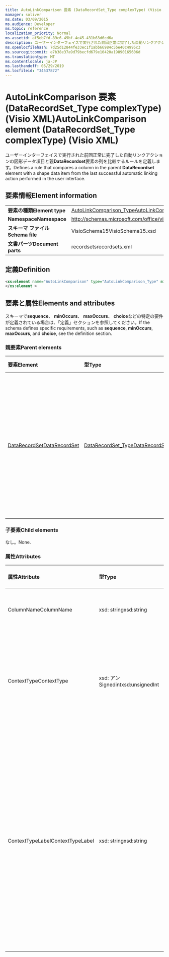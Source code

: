 ```yaml
---
title: AutoLinkComparison 要素 (DataRecordSet_Type complexType) (Visio XML)
manager: soliver
ms.date: 03/09/2015
ms.audience: Developer
ms.topic: reference
localization_priority: Normal
ms.assetid: af5eb7fd-89c6-49bf-4e45-431b63d6cd6a
description: ユーザーインターフェイスで実行された前回正常に完了した自動リンクアクションの図形データ項目と親 DataRecordset 要素の列を比較するルールを定義します。
ms.openlocfilehash: 7d25d12844fe33ec1f1abb66984c5be40c4995c3
ms.sourcegitcommit: e7b38e37a9d79becfd679e10420a19890165606d
ms.translationtype: MT
ms.contentlocale: ja-JP
ms.lasthandoff: 05/29/2019
ms.locfileid: "34537872"
---
```

# <a name="autolinkcomparison-element-datarecordsettype-complextype-visio-xml"></a><span data-ttu-id="4498e-103">AutoLinkComparison 要素 (DataRecordSet_Type complexType) (Visio XML)</span><span class="sxs-lookup"><span data-stu-id="4498e-103">AutoLinkComparison element (DataRecordSet_Type complexType) (Visio XML)</span></span>

<span data-ttu-id="4498e-104">ユーザーインターフェイスで実行された前回正常に完了した自動リンクアクションの図形データ項目と親**DataRecordset**要素の列を比較するルールを定義します。</span><span class="sxs-lookup"><span data-stu-id="4498e-104">Defines a rule that compares a column in the parent **DataRecordset** element with a shape data item from the last successful automatic linking action performed in the user interface.</span></span> 
  
## <a name="element-information"></a><span data-ttu-id="4498e-105">要素情報</span><span class="sxs-lookup"><span data-stu-id="4498e-105">Element information</span></span>

|||
|:-----|:-----|
|<span data-ttu-id="4498e-106">**要素の種類**</span><span class="sxs-lookup"><span data-stu-id="4498e-106">**Element type**</span></span> <br/> |[<span data-ttu-id="4498e-107">AutoLinkComparison_Type</span><span class="sxs-lookup"><span data-stu-id="4498e-107">AutoLinkComparison_Type</span></span>](autolinkcomparison_type-complextypevisio-xml.md) <br/> |
|<span data-ttu-id="4498e-108">**Namespace**</span><span class="sxs-lookup"><span data-stu-id="4498e-108">**Namespace**</span></span> <br/> |http://schemas.microsoft.com/office/visio/2012/main  <br/> |
|<span data-ttu-id="4498e-109">**スキーマ ファイル**</span><span class="sxs-lookup"><span data-stu-id="4498e-109">**Schema file**</span></span> <br/> |<span data-ttu-id="4498e-110">VisioSchema15</span><span class="sxs-lookup"><span data-stu-id="4498e-110">VisioSchema15.xsd</span></span>  <br/> |
|<span data-ttu-id="4498e-111">**文書パーツ**</span><span class="sxs-lookup"><span data-stu-id="4498e-111">**Document parts**</span></span> <br/> |<span data-ttu-id="4498e-112">recordsets</span><span class="sxs-lookup"><span data-stu-id="4498e-112">recordsets.xml</span></span>  <br/> |
   
## <a name="definition"></a><span data-ttu-id="4498e-113">定義</span><span class="sxs-lookup"><span data-stu-id="4498e-113">Definition</span></span>

```XML
<xs:element name="AutoLinkComparison" type="AutoLinkComparison_Type" minOccurs="0" maxOccurs="unbounded" >
</xs:element >
```

## <a name="elements-and-attributes"></a><span data-ttu-id="4498e-114">要素と属性</span><span class="sxs-lookup"><span data-stu-id="4498e-114">Elements and attributes</span></span>

<span data-ttu-id="4498e-115">スキーマで**sequence**、 **minOccurs**、 **maxOccurs**、 **choice**などの特定の要件が定義されている場合は、「定義」セクションを参照してください。</span><span class="sxs-lookup"><span data-stu-id="4498e-115">If the schema defines specific requirements, such as **sequence**, **minOccurs**, **maxOccurs**, and **choice**, see the definition section.</span></span> 
  
### <a name="parent-elements"></a><span data-ttu-id="4498e-116">親要素</span><span class="sxs-lookup"><span data-stu-id="4498e-116">Parent elements</span></span>

|<span data-ttu-id="4498e-117">**要素**</span><span class="sxs-lookup"><span data-stu-id="4498e-117">**Element**</span></span>|<span data-ttu-id="4498e-118">**型**</span><span class="sxs-lookup"><span data-stu-id="4498e-118">**Type**</span></span>|<span data-ttu-id="4498e-119">**説明**</span><span class="sxs-lookup"><span data-stu-id="4498e-119">**Description**</span></span>|
|:-----|:-----|:-----|
|[<span data-ttu-id="4498e-120">DataRecordSet</span><span class="sxs-lookup"><span data-stu-id="4498e-120">DataRecordSet</span></span>](datarecordset-element-datarecordsets_type-complextypevisio-xml.md) <br/> |[<span data-ttu-id="4498e-121">DataRecordSet_Type</span><span class="sxs-lookup"><span data-stu-id="4498e-121">DataRecordSet_Type</span></span>](datarecordset_type-complextypevisio-xml.md) <br/> |<span data-ttu-id="4498e-122">レコードセット、およびその recordset と図面ページの図形との間のデータバインドを指定します。</span><span class="sxs-lookup"><span data-stu-id="4498e-122">Specifies a recordset and the data binding between that recordset and shapes in drawing pages.</span></span>  <br/> |
   
### <a name="child-elements"></a><span data-ttu-id="4498e-123">子要素</span><span class="sxs-lookup"><span data-stu-id="4498e-123">Child elements</span></span>

<span data-ttu-id="4498e-124">なし。</span><span class="sxs-lookup"><span data-stu-id="4498e-124">None.</span></span>
  
### <a name="attributes"></a><span data-ttu-id="4498e-125">属性</span><span class="sxs-lookup"><span data-stu-id="4498e-125">Attributes</span></span>

|<span data-ttu-id="4498e-126">**属性**</span><span class="sxs-lookup"><span data-stu-id="4498e-126">**Attribute**</span></span>|<span data-ttu-id="4498e-127">**型**</span><span class="sxs-lookup"><span data-stu-id="4498e-127">**Type**</span></span>|<span data-ttu-id="4498e-128">**必須**</span><span class="sxs-lookup"><span data-stu-id="4498e-128">**Required**</span></span>|<span data-ttu-id="4498e-129">**説明**</span><span class="sxs-lookup"><span data-stu-id="4498e-129">**Description**</span></span>|<span data-ttu-id="4498e-130">**可能な値**</span><span class="sxs-lookup"><span data-stu-id="4498e-130">**Possible values**</span></span>|
|:-----|:-----|:-----|:-----|:-----|
|<span data-ttu-id="4498e-131">ColumnName</span><span class="sxs-lookup"><span data-stu-id="4498e-131">ColumnName</span></span>  <br/> |<span data-ttu-id="4498e-132">xsd: string</span><span class="sxs-lookup"><span data-stu-id="4498e-132">xsd:string</span></span>  <br/> |<span data-ttu-id="4498e-133">必須</span><span class="sxs-lookup"><span data-stu-id="4498e-133">required</span></span>  <br/> |<span data-ttu-id="4498e-134">ADO recordset の列名に対応します。</span><span class="sxs-lookup"><span data-stu-id="4498e-134">Corresponds to a column name in the ADO recordset.</span></span>  <br/> |<span data-ttu-id="4498e-135">Xsd: string 型の値。</span><span class="sxs-lookup"><span data-stu-id="4498e-135">Values of the xsd:string type.</span></span>  <br/> |
|<span data-ttu-id="4498e-136">ContextType</span><span class="sxs-lookup"><span data-stu-id="4498e-136">ContextType</span></span>  <br/> |<span data-ttu-id="4498e-137">xsd: アン Signedint</span><span class="sxs-lookup"><span data-stu-id="4498e-137">xsd:unsignedInt</span></span>  <br/> |<span data-ttu-id="4498e-138">必須</span><span class="sxs-lookup"><span data-stu-id="4498e-138">required</span></span>  <br/> |<span data-ttu-id="4498e-139">比較に使用するグループまたは図形のプロパティを指定します。</span><span class="sxs-lookup"><span data-stu-id="4498e-139">Specifies properties of the group or shape to use for the comparison.</span></span> <span data-ttu-id="4498e-140">使用可能な値を次の表に示します。</span><span class="sxs-lookup"><span data-stu-id="4498e-140">Possible values are shown in the following table.</span></span>  <br/> |<span data-ttu-id="4498e-141">Xsd:/Signedint 型の値。</span><span class="sxs-lookup"><span data-stu-id="4498e-141">Values of the xsd:unsignedInt type.</span></span>  <br/> |
|<span data-ttu-id="4498e-142">ContextTypeLabel</span><span class="sxs-lookup"><span data-stu-id="4498e-142">ContextTypeLabel</span></span>  <br/> |<span data-ttu-id="4498e-143">xsd: string</span><span class="sxs-lookup"><span data-stu-id="4498e-143">xsd:string</span></span>  <br/> |<span data-ttu-id="4498e-144">省略可能</span><span class="sxs-lookup"><span data-stu-id="4498e-144">optional</span></span>  <br/> |<span data-ttu-id="4498e-145">ContextType の値が2または3の場合、比較を定義するためにこの属性が必要になります。</span><span class="sxs-lookup"><span data-stu-id="4498e-145">If the ContextType value is 2 or 3, this attribute is required to define a comparison.</span></span> <span data-ttu-id="4498e-146">ContextType = 2 の場合、ContextTypeLabel は図形データ項目のラベルである必要があります。 **contexttype** = 3 の場合は、ContextTypeLabel がローカルの行名である必要があります。</span><span class="sxs-lookup"><span data-stu-id="4498e-146">For ContextType = 2, ContextTypeLabel must be the shape data item label, and if **ContextType** = 3, ContextTypeLabel must be the local row name.</span></span>  <br/> |<span data-ttu-id="4498e-147">Xsd: string 型の値。</span><span class="sxs-lookup"><span data-stu-id="4498e-147">Values of the xsd:string type.</span></span>  <br/> |
   

